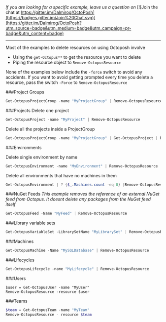 *If you are looking for a specific example, leave us a question on* [![Join the chat at https://gitter.im/Dalmirog/OctoPosh](https://badges.gitter.im/Join%20Chat.svg)](https://gitter.im/Dalmirog/OctoPosh?utm_source=badge&utm_medium=badge&utm_campaign=pr-badge&utm_content=badge)
***

Most of the examples to delete resources on using Octoposh involve 
- Using the `get-Octopus**` to get the resource you want to delete
- Piping the resource object to `Remove-OctopusResource`

None of the examples below include the `-force` switch to avoid any accidents. If you want to avoid getting prompted every time you delete a resource, pass the switch `-Force` to `Remove-OctopusResource`

###Project Groups
```Powershell
Get-OctopusProjectGroup -name "MyProjectGroup" | Remove-OctopusResource
```

###Projects
Delete one project
```Powershell
Get-OctopusProject -name "MyProject" | Remove-OctopusResource
```
Delete all the projects inside a ProjectGroup
```Powershell
Get-OctopusProjectGroup -name "MyProjectGroup" | Get-OctopusProject | Remove-OctopusResource
```

###Environments

Delete single environment by name
```Powershell
Get-OctopusEnvironment -name "MyEnvironment" | Remove-OctopusResource
```

Delete all environments that have no machines in them
```Powershell
Get-OctopusEnvironment | ? {$_.Machines.count -eq 0} |Remove-OctopusResource
```


###NuGet Feeds
*This example removes the reference of an external NuGet feed from Octopus. It doesnt delete any packages from the NuGet feed itself*
```Powershell
Get-OctopusFeed -Name "MyFeed" | Remove-OctopusResource
```

###Library variable sets
```Powershell
Get-OctopusVariableSet -LibrarySetName "MyLibrarySet" | Remove-OctopusResource
```

###Machines
```Powershell
Get-OctopusMachine -Name "MySQLDatabase" | Remove-OctopusResource
```

###Lifecycles
```Powershell
Get-OctopusLifecycle -name "MyLifecycle" | Remove-OctopusResource
```

###Users
```#Powershell
$user = Get-OctopusUser -name "MyUser" 
Remove-OctopusResource -resource $user
```

###Teams
```Powershell
$team = Get-OctopusTeam -name "MyTeam" 
Remove-OctopusResource - resource $team
```
